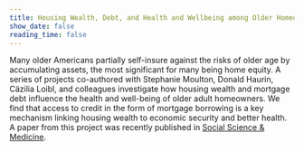 ```yaml
---
title: Housing Wealth, Debt, and Health and Wellbeing among Older Homeowners
show_date: false
reading_time: false
---
```

Many older Americans partially self-insure against the risks of older age by accumulating assets, the most significant for many being home equity. A series of projects co-authored with Stephanie Moulton, Donald Haurin, Cäzilia Loibl, and colleagues investigate how housing wealth and mortgage debt influence the health and well-being of older adult homeowners. We find that access to credit in the form of mortgage borrowing is a key mechanism linking housing wealth to economic security and better health. A paper from this project was recently published in [Social Science & Medicine](https://doi.org/10.1016/j.socscimed.2022.115437). 
